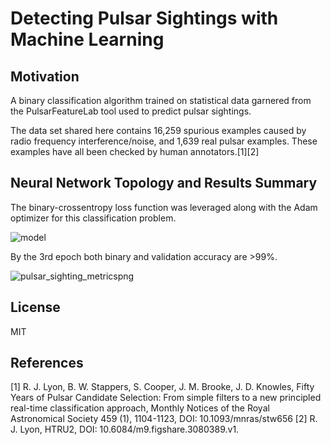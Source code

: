 # Detecting Pulsar Sightings with Machine Learning

## Motivation
A binary classification algorithm trained on statistical data garnered from the PulsarFeatureLab tool used to predict pulsar sightings. 

The data set shared here contains 16,259 spurious examples caused by radio frequency interference/noise, and 1,639 real pulsar examples. These examples have all been checked by human annotators.[1][2]

## Neural Network Topology and Results Summary
The binary-crossentropy loss function was leveraged along with the Adam optimizer for this classification problem.

![model](https://user-images.githubusercontent.com/48378196/96961401-4be81500-1550-11eb-9cd2-4e0f682c3b56.png)

By the 3rd epoch both binary and validation accuracy are >99%. 

![pulsar_sighting_metricspng](https://user-images.githubusercontent.com/48378196/97005319-00525d00-158a-11eb-9a73-8f4f689dc1fe.png)

## License
MIT

## References
[1] R. J. Lyon, B. W. Stappers, S. Cooper, J. M. Brooke, J. D. Knowles, Fifty Years of Pulsar Candidate Selection: From simple filters to a new principled real-time classification approach, Monthly Notices of the Royal Astronomical Society 459 (1), 1104-1123, DOI: 10.1093/mnras/stw656 [2] R. J. Lyon, HTRU2, DOI: 10.6084/m9.figshare.3080389.v1.
